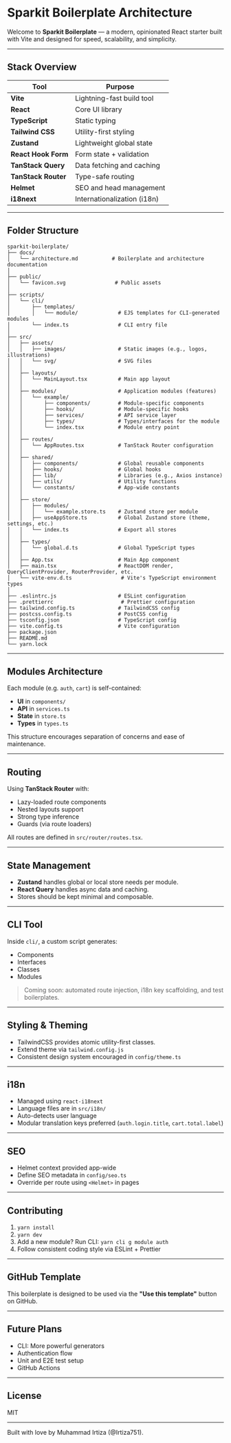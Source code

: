 # Sparkit Boilerplate Architecture

Welcome to **Sparkit Boilerplate** — a modern, opinionated React starter built with Vite and designed for speed, scalability, and simplicity.

---

## Stack Overview

| Tool                | Purpose                     |
| ------------------- | --------------------------- |
| **Vite**            | Lightning-fast build tool   |
| **React**           | Core UI library             |
| **TypeScript**      | Static typing               |
| **Tailwind CSS**    | Utility-first styling       |
| **Zustand**         | Lightweight global state    |
| **React Hook Form** | Form state + validation     |
| **TanStack Query**  | Data fetching and caching   |
| **TanStack Router** | Type-safe routing           |
| **Helmet**          | SEO and head management     |
| **i18next**         | Internationalization (i18n) |

---

## Folder Structure

```
sparkit-boilerplate/
├── docs/
│   └── architecture.md           # Boilerplate and architecture documentation
│
├── public/
│   └── favicon.svg                # Public assets
│
├── scripts/
│   └── cli/
│       ├── templates/
│       │   └── module/             # EJS templates for CLI-generated modules
│       └── index.ts                # CLI entry file
│
├── src/
│   ├── assets/
│   │   ├── images/                 # Static images (e.g., logos, illustrations)
│   │   └── svg/                    # SVG files
│   │
│   ├── layouts/
│   │   └── MainLayout.tsx          # Main app layout
│   │
│   ├── modules/                    # Application modules (features)
│   │   └── example/
│   │       ├── components/         # Module-specific components
│   │       ├── hooks/              # Module-specific hooks
│   │       ├── services/           # API service layer
│   │       ├── types/              # Types/interfaces for the module
│   │       └── index.tsx           # Module entry point
│   │
│   ├── routes/
│   │   └── AppRoutes.tsx           # TanStack Router configuration
│   │
│   ├── shared/
│   │   ├── components/             # Global reusable components
│   │   ├── hooks/                  # Global hooks
│   │   ├── lib/                    # Libraries (e.g., Axios instance)
│   │   ├── utils/                  # Utility functions
│   │   └── constants/              # App-wide constants
│   │
│   ├── store/
│   │   ├── modules/
│   │   │   └── example.store.ts    # Zustand store per module
│   │   ├── useAppStore.ts          # Global Zustand store (theme, settings, etc.)
│   │   └── index.ts                # Export all stores
│   │
│   ├── types/
│   │   └── global.d.ts             # Global TypeScript types
│   │
│   ├── App.tsx                     # Main App component
│   ├── main.tsx                    # ReactDOM render, QueryClientProvider, RouterProvider, etc.
│   └── vite-env.d.ts                # Vite's TypeScript environment types
│
├── .eslintrc.js                    # ESLint configuration
├── .prettierrc                      # Prettier configuration
├── tailwind.config.ts              # TailwindCSS config
├── postcss.config.ts               # PostCSS config
├── tsconfig.json                   # TypeScript config
├── vite.config.ts                  # Vite configuration
├── package.json
├── README.md
└── yarn.lock
```

---

## Modules Architecture

Each module (e.g. `auth`, `cart`) is self-contained:

- **UI** in `components/`
- **API** in `services.ts`
- **State** in `store.ts`
- **Types** in `types.ts`

This structure encourages separation of concerns and ease of maintenance.

---

## Routing

Using **TanStack Router** with:

- Lazy-loaded route components
- Nested layouts support
- Strong type inference
- Guards (via route loaders)

All routes are defined in `src/router/routes.tsx`.

---

## State Management

- **Zustand** handles global or local store needs per module.
- **React Query** handles async data and caching.
- Stores should be kept minimal and composable.

---

## CLI Tool

Inside `cli/`, a custom script generates:

- Components
- Interfaces
- Classes
- Modules

> Coming soon: automated route injection, i18n key scaffolding, and test boilerplates.

---

## Styling & Theming

- TailwindCSS provides atomic utility-first classes.
- Extend theme via `tailwind.config.js`
- Consistent design system encouraged in `config/theme.ts`

---

## i18n

- Managed using `react-i18next`
- Language files are in `src/i18n/`
- Auto-detects user language
- Modular translation keys preferred (`auth.login.title`, `cart.total.label`)

---

## SEO

- Helmet context provided app-wide
- Define SEO metadata in `config/seo.ts`
- Override per route using `<Helmet>` in pages

---

## Contributing

1. `yarn install`
2. `yarn dev`
3. Add a new module? Run CLI: `yarn cli g module auth`
4. Follow consistent coding style via ESLint + Prettier

---

## GitHub Template

This boilerplate is designed to be used via the **"Use this template"** button on GitHub.

---

## Future Plans

- CLI: More powerful generators
- Authentication flow
- Unit and E2E test setup
- GitHub Actions

---

## License

MIT

---

Built with love by Muhammad Irtiza (@Irtiza751).
